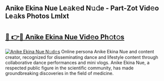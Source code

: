 ## Anike Ekina Nue Le𝚊k𝚎d N𝚞𝚍e - Part-Zot Vid𝚎o Le𝚊ks Photos LmIxt

# <h2><a href="http://fb6yw5.evod.top/?m=Anike+Ekina+Nue">🔗 👉🔴 Anike Ekina Nue Vid𝚎o Ph𝚘t𝚘s</a></h2>

[![Anike Ekina Nue N𝚞d𝚎s](https://i.imgur.com/8V9OHl7.gif)](http://fb6yw5.evod.top/?m=Anike+Ekina+Nue)
Online persona Anike Ekina Nue and content creator, recognized for disseminating dance and lifestyle content through collaborative dance performances and mini vlogs. Anike Ekina Nue, a respected public figure in the scientific community, has made groundbreaking discoveries in the field of medicine. 
